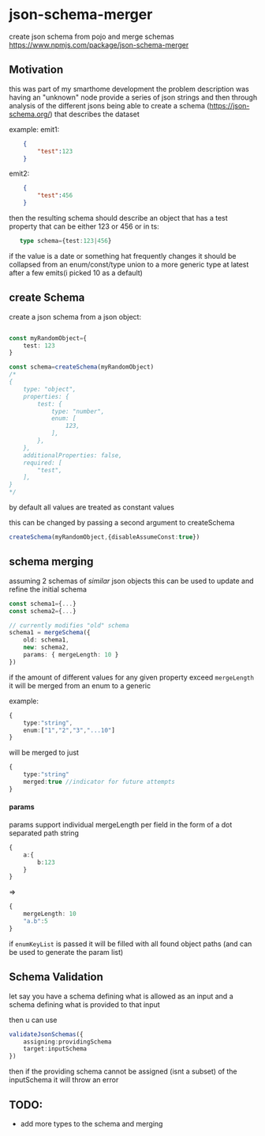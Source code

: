# json-schema-merger
create json schema from pojo and merge schemas
https://www.npmjs.com/package/json-schema-merger


## Motivation

this was part of my smarthome development
the problem description was having an "unknown" node provide a series of json strings and then through analysis of the different jsons being able to create a schema (https://json-schema.org/) that describes the dataset

example:
emit1:
```json
    {
        "test":123
    }
```
emit2:
```json
    {
        "test":456
    }
```

then the resulting schema should describe an object that has a test property that can be either 123 or 456
or in ts:
```ts
   type schema={test:123|456}
```
if the value is a date or something hat frequently changes it should be collapsed from an enum/const/type union to a more generic type at latest after a few emits(i picked 10 as a default)


## create Schema

create a json schema from a json object:
```ts

const myRandomObject={
    test: 123
}

const schema=createSchema(myRandomObject)
/*
{
    type: "object",
    properties: {
        test: {
            type: "number",
            enum: [
                123,
            ],
        },
    },
    additionalProperties: false,
    required: [
        "test",
    ],
}
*/
```
by default all values are treated as constant values

this can be changed by passing a second argument to createSchema

```ts
createSchema(myRandomObject,{disableAssumeConst:true})
```


## schema merging

assuming 2 schemas of *similar* json objects 
this can be used to update and refine the initial schema

```ts
const schema1={...}
const schema2={...}

// currently modifies "old" schema
schema1 = mergeSchema({
    old: schema1,
    new: schema2,
    params: { mergeLength: 10 }
})
```
if the amount of different values for any given property exceed `mergeLength` it will be merged from an enum to a generic 

example:
```ts
{
    type:"string",
    enum:["1","2","3","...10"]
}
```
will be merged to just 
```ts
{
    type:"string"
    merged:true //indicator for future attempts
}
```

#### params

params support individual mergeLength per field in the form of 
a dot separated path string 
```ts
{
    a:{
        b:123
    }
}
```
=> 
```ts
{
    mergeLength: 10 
    "a.b":5
}
```

if `enumKeyList` is passed it will be filled with all found object paths (and can be used to generate the param list)


## Schema Validation

let say you have a schema defining what is allowed as an input
and a schema defining what is provided to that input

then u can use 



```ts
validateJsonSchemas({
    assigning:providingSchema
    target:inputSchema
})
```
then if the providing schema cannot be assigned (isnt a subset) of the inputSchema it will throw an error


## TODO:
- add more types to the schema and merging


